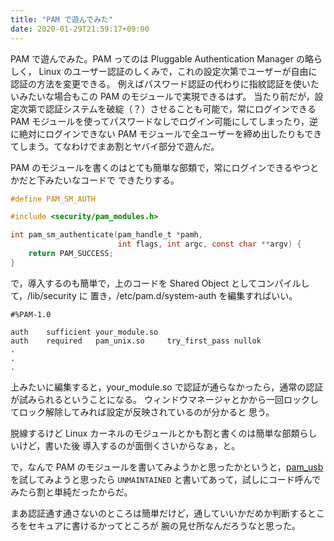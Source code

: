 ```yaml
---
title: "PAM で遊んでみた"
date: 2020-01-29T21:59:17+09:00
---
```


PAM で遊んでみた。PAM ってのは Pluggable Authentication Manager の略らしく，
Linux のユーザー認証のしくみで，これの設定次第でユーザーが自由に認証の方法を変更できる。
例えばパスワード認証の代わりに指紋認証を使いたいみたいな場合もこの PAM のモジュールで実現できるはず。
当たり前だが，設定次第で認証システムを破綻（？）させることも可能で，常にログインできる PAM
モジュールを使ってパスワードなしでログイン可能にしてしまったり，逆に絶対にログインできない PAM
モジュールで全ユーザーを締め出したりもできてしまう。てなわけでまあ割とヤバイ部分で遊んだ。

PAM のモジュールを書くのはとても簡単な部類で，常にログインできるやつとかだと下みたいなコードで
できたりする。

```c
#define PAM_SM_AUTH

#include <security/pam_modules.h>

int pam_sm_authenticate(pam_handle_t *pamh,
                        int flags, int argc, const char **argv) {
    return PAM_SUCCESS;
}
```

で，導入するのも簡単で，上のコードを Shared Object としてコンパイルして，/lib/security に
置き，/etc/pam.d/system-auth を編集すればいい。

```
#%PAM-1.0

auth    sufficient your_module.so
auth    required   pam_unix.so     try_first_pass nullok
.
.
.
```

上みたいに編集すると，your_module.so で認証が通らなかったら，通常の認証が試みられるということになる。
ウィンドウマネージャとかから一回ロックしてロック解除してみれば設定が反映されているのが分かると
思う。

脱線するけど Linux カーネルのモジュールとかも割と書くのは簡単な部類らしいけど，書いた後
導入するのが面倒くさいからなぁ，と。

で，なんで PAM のモジュールを書いてみようかと思ったかというと，[pam_usb](https://github.com/aluzzardi/pam_usb)
を試してみようと思ったら `UNMAINTAINED` と書いてあって，試しにコード呼んでみたら割と単純だったからだ。

まあ認証通す通さないのところは簡単だけど，通していいかだめか判断するところをセキュアに書けるかってところが
腕の見せ所なんだろうなと思った。
